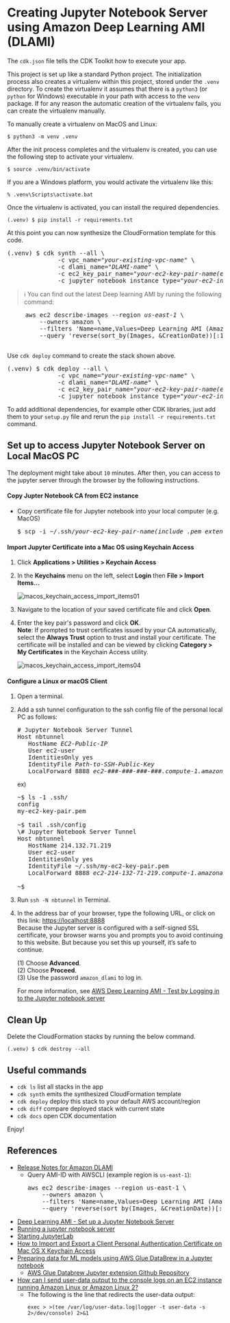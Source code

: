 
# Creating Jupyter Notebook Server using Amazon Deep Learning AMI (DLAMI)

The `cdk.json` file tells the CDK Toolkit how to execute your app.

This project is set up like a standard Python project.  The initialization
process also creates a virtualenv within this project, stored under the `.venv`
directory.  To create the virtualenv it assumes that there is a `python3`
(or `python` for Windows) executable in your path with access to the `venv`
package. If for any reason the automatic creation of the virtualenv fails,
you can create the virtualenv manually.

To manually create a virtualenv on MacOS and Linux:

```
$ python3 -m venv .venv
```

After the init process completes and the virtualenv is created, you can use the following
step to activate your virtualenv.

```
$ source .venv/bin/activate
```

If you are a Windows platform, you would activate the virtualenv like this:

```
% .venv\Scripts\activate.bat
```

Once the virtualenv is activated, you can install the required dependencies.

```
(.venv) $ pip install -r requirements.txt
```

At this point you can now synthesize the CloudFormation template for this code.

<pre>
(.venv) $ cdk synth --all \
              -c vpc_name="<i>your-existing-vpc-name</i>" \
              -c dlami_name="<i>DLAMI-name</i>" \
              -c ec2_key_pair_name="<i>your-ec2-key-pair-name(exclude .pem extension)</i>" \
              -c jupyter_notebook_instance_type="<i>your-ec2-instance-type</i>"
</pre>

> :information_source: You can find out the latest Deep learning AMI by runing the following command:
   <pre>
     aws ec2 describe-images --region <i>us-east-1</i> \
         --owners amazon \
         --filters 'Name=name,Values=Deep Learning AMI (Amazon Linux 2) Version ??.?' 'Name=state,Values=available' \
         --query 'reverse(sort_by(Images, &CreationDate))[:1].Name'
   </pre>

Use `cdk deploy` command to create the stack shown above.

<pre>
(.venv) $ cdk deploy --all \
              -c vpc_name="<i>your-existing-vpc-name</i>" \
              -c dlami_name="<i>DLAMI-name</i>" \
              -c ec2_key_pair_name="<i>your-ec2-key-pair-name(exclude .pem extension)</i>" \
              -c jupyter_notebook_instance_type="<i>your-ec2-instance-type</i>"
</pre>

To add additional dependencies, for example other CDK libraries, just add
them to your `setup.py` file and rerun the `pip install -r requirements.txt`
command.

## Set up to access Jupyter Notebook Server on Local MacOS PC

The deployment might take about `10` minutes.
After then, you can access to the jupyter server through the browser by the following instructions.

#### Copy Jupter Notebook CA from EC2 instance

- Copy certificate file for Jupyter notebook into your local computer (e.g. MacOS)
  <pre>
  $ scp -i ~/.ssh/<i>your-ec2-key-pair-name(include .pem extension)</i> ec2-user@<i>jupyter-instance-public-ip</i>:/home/ec2-user/certificate/mycert.pem ./mycert.pem
  </pre>

#### Import Jupyter Certificate into a Mac OS using Keychain Access

1. Click **Applications > Utilities > Keychain Access**
2. In the **Keychains** menu on the left, select **Login** then **File > Import Items...**

   ![macos_keychain_access_import_items01](./resources/macos_keychain_access_import_items01.png)

3. Navigate to the location of your saved certificate file and click **Open**.
4. Enter the key pair's password and click **OK**.<br/>
   **Note**: If prompted to trust certificates issued by your CA automatically, select the **Always Trust** option to trust and install your certificate.
   The certificate will be installed and can be viewed by clicking **Category > My Certificates** in the Keychain Access utility.

   ![macos_keychain_access_import_items04](./resources/macos_keychain_access_import_items04.png)

#### Configure a Linux or macOS Client
1. Open a terminal.
2. Add a ssh tunnel configuration to the ssh config file of the personal local PC as follows:
   <pre>
   # Jupyter Notebook Server Tunnel
   Host nbtunnel
      HostName <i>EC2-Public-IP</i>
      User ec2-user
      IdentitiesOnly yes
      IdentityFile <i>Path-to-SSH-Public-Key</i>
      LocalForward 8888 <i>ec2-###-###-###-###.compute-1.amazonaws.com</i>:8888
   </pre>

   ex)

   <pre>
   ~$ ls -1 .ssh/
   config
   my-ec2-key-pair.pem

   ~$ tail .ssh/config
   \# Jupyter Notebook Server Tunnel
   Host nbtunnel
      HostName 214.132.71.219
      User ec2-user
      IdentitiesOnly yes
      IdentityFile ~/.ssh/my-ec2-key-pair.pem
      LocalForward 8888 <i>ec2-214-132-71-219.compute-1.amazonaws.com</i>:8888

   ~$
   </pre>

3. Run `ssh -N nbtunnel` in Terminal.
4. In the address bar of your browser, type the following URL, or click on this link: [https://localhost:8888](https://localhost:8888)<br/>
   Because the Jupyter server is configured with a self-signed SSL certificate, your browser warns you and prompts you to avoid continuing to this website. But because you set this up yourself, it’s safe to continue.

   (1) Choose **Advanced**.<br/>
   (2) Choose **Proceed**.<br/>
   (3) Use the password `amazon_dlami` to log in.<br/>

   For more information, see [AWS Deep Learning AMI - Test by Logging in to the Jupyter notebook server](https://docs.aws.amazon.com/dlami/latest/devguide/setup-jupyter-login.html)

## Clean Up

Delete the CloudFormation stacks by running the below command.

```
(.venv) $ cdk destroy --all
```

## Useful commands

 * `cdk ls`          list all stacks in the app
 * `cdk synth`       emits the synthesized CloudFormation template
 * `cdk deploy`      deploy this stack to your default AWS account/region
 * `cdk diff`        compare deployed stack with current state
 * `cdk docs`        open CDK documentation

Enjoy!

## References

 * [Release Notes for Amazon DLAMI](https://docs.aws.amazon.com/dlami/latest/devguide/appendix-ami-release-notes.html)
   * Query AMI-ID with AWSCLI (example region is `us-east-1`):
     <pre>
     aws ec2 describe-images --region us-east-1 \
         --owners amazon \
         --filters 'Name=name,Values=Deep Learning AMI (Amazon Linux 2) Version ??.?' 'Name=state,Values=available' \
         --query 'reverse(sort_by(Images, &CreationDate))[:1].Name'
     </pre>
 * [Deep Learning AMI - Set up a Jupyter Notebook Server](https://docs.aws.amazon.com/dlami/latest/devguide/setup-jupyter.html)
 * [Running a jupyter notebook server](https://jupyter-notebook.readthedocs.io/en/stable/public_server.html)
 * [Starting JupyterLab](https://jupyterlab.readthedocs.io/en/stable/getting_started/starting.html)
 * [How to Import and Export a Client Personal Authentication Certificate on Mac OS X Keychain Access](https://sectigo.com/faqs/detail/How-to-Import-and-Export-a-Client-Personal-Authentication-Certificate-on-Mac-OS-X-Keychain-Access/kA03l000000vFhu)
 * [Preparing data for ML models using AWS Glue DataBrew in a Jupyter notebook](https://aws.amazon.com/blogs/big-data/preparing-data-for-ml-models-using-aws-glue-databrew-in-a-jupyter-notebook/)
   * [AWS Glue Databrew Jupyter extension Github Repository](https://github.com/aws/aws-glue-databrew-jupyter-extension/tree/main/blogpost/cloudformation)
 * [How can I send user-data output to the console logs on an EC2 instance running Amazon Linux or Amazon Linux 2?](https://aws.amazon.com/premiumsupport/knowledge-center/ec2-linux-log-user-data/)
   * The following is the line that redirects the user-data output:
     ```
     exec > >(tee /var/log/user-data.log|logger -t user-data -s 2>/dev/console) 2>&1
     ```


